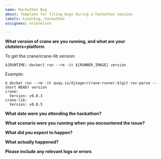 ```yaml
---
name: Hackathon Bug
about: Template for filing bugs during a hackathon session
labels: kind/bug, hackathon
assignees: eriknelson

---
```


**What version of crane are you running, and what are your clutsters+platform**

To get the crane/crane-lib version:

`${RUNTIME:-docker} run --rm -it ${RUNNER_IMAGE} version`

Example:

```
$ docker run --rm -it quay.io/djzager/crane-runner:$(git rev-parse --short HEAD) version
crane:
  Version: v0.0.3
crane-lib:
  Version: v0.0.5
```

**What date were you attending the hackathon?**

**What scenario were you running when you encountered the issue?**

**What did you expect to happen?**

**What actually happened?**

**Please include any relevant logs or errors**

